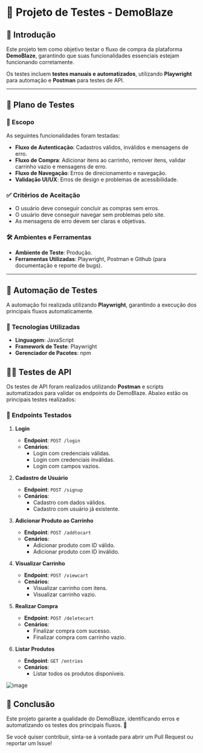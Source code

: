 # 🧪 Projeto de Testes - DemoBlaze  

## 📌 Introdução  
Este projeto tem como objetivo testar o fluxo de compra da plataforma **DemoBlaze**, garantindo que suas funcionalidades essenciais estejam funcionando corretamente.  

Os testes incluem **testes manuais e automatizados**, utilizando **Playwright** para automação e **Postman** para testes de API.  

---

## 📝 Plano de Testes  

### 🎯 Escopo  
As seguintes funcionalidades foram testadas:  

- **Fluxo de Autenticação**: Cadastros válidos, inválidos e mensagens de erro.  
- **Fluxo de Compra**: Adicionar itens ao carrinho, remover itens, validar carrinho vazio e mensagens de erro.  
- **Fluxo de Navegação**: Erros de direcionamento e navegação.  
- **Validação UI/UX**: Erros de design e problemas de acessibilidade.  

### ✅ Critérios de Aceitação  
- O usuário deve conseguir concluir as compras sem erros.  
- O usuário deve conseguir navegar sem problemas pelo site.  
- As mensagens de erro devem ser claras e objetivas.  

### 🛠️ Ambientes e Ferramentas  
- **Ambiente de Teste**: Produção.  
- **Ferramentas Utilizadas**: Playwright, Postman e Github (para documentação e reporte de bugs).  

---

## 🚀 Automação de Testes  

A automação foi realizada utilizando **Playwright**, garantindo a execução dos principais fluxos automaticamente.  

### 📌 Tecnologias Utilizadas  
- **Linguagem**: JavaScript  
- **Framework de Teste**: Playwright  
- **Gerenciador de Pacotes**: npm  

## 🧑‍💻 Testes de API  

Os testes de API foram realizados utilizando **Postman** e scripts automatizados para validar os endpoints do DemoBlaze. Abaixo estão os principais testes realizados:  

### 📌 Endpoints Testados  

1. **Login**  
   - **Endpoint**: `POST /login`  
   - **Cenários**:  
     - Login com credenciais válidas.  
     - Login com credenciais inválidas.  
     - Login com campos vazios.  

2. **Cadastro de Usuário**  
   - **Endpoint**: `POST /signup`  
   - **Cenários**:  
     - Cadastro com dados válidos.  
     - Cadastro com usuário já existente.  

3. **Adicionar Produto ao Carrinho**  
   - **Endpoint**: `POST /addtocart`  
   - **Cenários**:  
     - Adicionar produto com ID válido.  
     - Adicionar produto com ID inválido.  

4. **Visualizar Carrinho**  
   - **Endpoint**: `POST /viewcart`  
   - **Cenários**:  
     - Visualizar carrinho com itens.  
     - Visualizar carrinho vazio.  

5. **Realizar Compra**  
   - **Endpoint**: `POST /deletecart`  
   - **Cenários**:  
     - Finalizar compra com sucesso.  
     - Finalizar compra com carrinho vazio.  

6. **Listar Produtos**  
   - **Endpoint**: `GET /entries`  
   - **Cenários**:  
     - Listar todos os produtos disponíveis.  

![image](https://github.com/user-attachments/assets/f9b0af22-dde7-4489-b150-5e84c55562e8)

## 📌 Conclusão
Este projeto garante a qualidade do DemoBlaze, identificando erros e automatizando os testes dos principais fluxos. 🚀

Se você quiser contribuir, sinta-se à vontade para abrir um Pull Request ou reportar um Issue!
